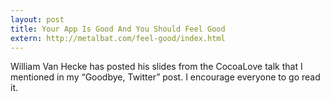 ```yaml
---
layout: post
title: Your App Is Good And You Should Feel Good
extern: http://metalbat.com/feel-good/index.html
---
```


William Van Hecke has posted his slides from the CocoaLove talk that I mentioned in my &ldquo;Goodbye, Twitter&rdquo; post. I encourage everyone to go read it.
